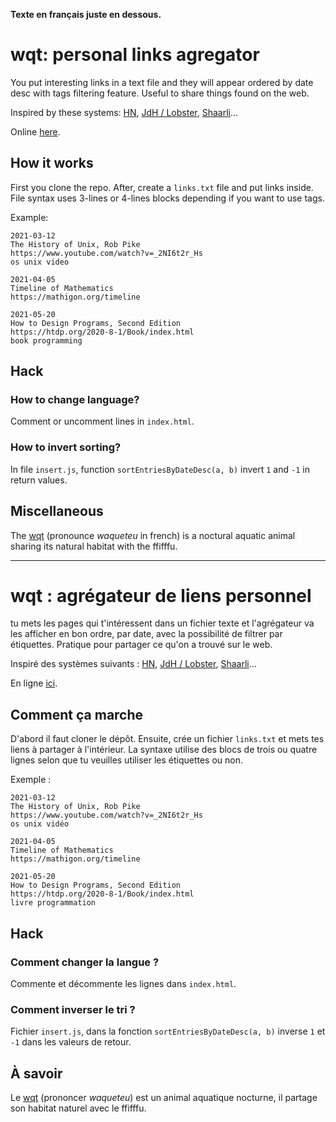 **Texte en français juste en dessous.**

# wqt: personal links agregator

You put interesting links in a text file and they will appear
ordered by date desc with tags filtering feature. Useful to
share things found on the web.

Inspired by these systems:
[HN](https://news.ycombinator.com/),
[JdH / Lobster](https://gitlab.com/journalduhacker/journalduhacker),
[Shaarli](https://shaarli.readthedocs.io/en/master/)...

Online [here](https://wqt-maya.onrender.com/).

## How it works

First you clone the repo. After, create a `links.txt` file and put
links inside. File syntax uses 3-lines or 4-lines blocks
depending if you want to use tags.

Example:

```
2021-03-12
The History of Unix, Rob Pike
https://www.youtube.com/watch?v=_2NI6t2r_Hs
os unix video

2021-04-05
Timeline of Mathematics
https://mathigon.org/timeline

2021-05-20
How to Design Programs, Second Edition
https://htdp.org/2020-8-1/Book/index.html
book programming
```

## Hack

### How to change language?

Comment or uncomment lines in `index.html`.

### How to invert sorting?

In file `insert.js`, function `sortEntriesByDateDesc(a, b)`
invert `1` and `-1` in return values.

## Miscellaneous

The [wqt](https://lecoeurasesraisons.fandom.com/fr/wiki/WQT)
(pronounce *waqueteu* in french) is a noctural aquatic animal
sharing its natural habitat with the ffifffu.

---

# wqt : agrégateur de liens personnel

tu mets les pages qui t'intéressent dans un fichier texte et
l'agrégateur va les afficher en bon ordre, par date, avec la
possibilité de filtrer par étiquettes. Pratique pour partager
ce qu'on a trouvé sur le web.

Inspiré des systèmes suivants :
[HN](https://news.ycombinator.com/),
[JdH / Lobster](https://gitlab.com/journalduhacker/journalduhacker),
[Shaarli](https://shaarli.readthedocs.io/en/master/)...

En ligne [ici](https://wqt-maya.onrender.com/).

## Comment ça marche

D'abord il faut cloner le dépôt. Ensuite, crée un fichier `links.txt`
et mets tes liens à partager à l'intérieur. La syntaxe utilise
des blocs de trois ou quatre lignes selon que tu veuilles utiliser
les étiquettes ou non.

Exemple :

```
2021-03-12
The History of Unix, Rob Pike
https://www.youtube.com/watch?v=_2NI6t2r_Hs
os unix vidéo

2021-04-05
Timeline of Mathematics
https://mathigon.org/timeline

2021-05-20
How to Design Programs, Second Edition
https://htdp.org/2020-8-1/Book/index.html
livre programmation
```

## Hack

### Comment changer la langue ?

Commente et décommente les lignes dans `index.html`.

### Comment inverser le tri ?

Fichier `insert.js`, dans la fonction `sortEntriesByDateDesc(a, b)`
inverse `1` et `-1` dans les valeurs de retour.

## À savoir

Le [wqt](https://lecoeurasesraisons.fandom.com/fr/wiki/WQT)
(prononcer *waqueteu*) est un animal aquatique nocturne,
il partage son habitat naturel avec le ffifffu.

